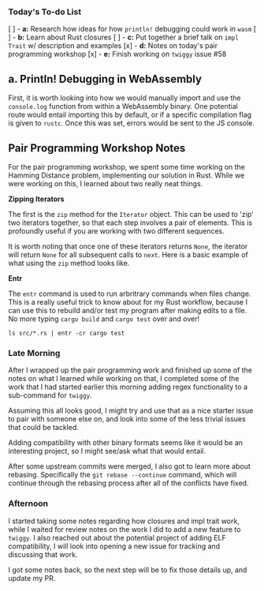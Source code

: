 ### Today's To-do List

[ ] - __a:__ Research how ideas for how `println!` debugging could work in `wasm`
[ ] - __b:__ Learn about Rust closures
[ ] - __c:__ Put together a brief talk on `impl Trait` w/ description and examples
[x] - __d:__ Notes on today's pair programming workshop
[x] - __e:__ Finish working on `twiggy` issue #58

## a. Println! Debugging in WebAssembly

First, it is worth looking into how we would manually import and use the
`console.log` function from within a WebAssembly binary. One potential
route would entail importing this by default, or if a specific compilation
flag is given to `rustc`. Once this was set, errors would be sent to the
JS console.

## Pair Programming Workshop Notes

For the pair programming workshop, we spent some time working on the Hamming
Distance problem, implementing our solution in Rust. While we were working
on this,  I learned about two really neat things.

__Zipping Iterators__

The first is the `zip` method for the `Iterator` object. This can be used to
'zip' two iterators together, so that each step involves a pair of elements.
This is profoundly useful if you are working with two different sequences.

It is worth noting that once one of these iterators returns `None`, the
iterator will return `None` for all subsequent calls to `next`. Here is a
basic example of what using the `zip` method looks like.

__Entr__

The `entr` command is used to run arbritrary commands when files change.
This is a really useful trick to know about for my Rust workflow, because
I can use this to rebuild and/or test my program after making edits to
a file. No more typing `cargo build` and `cargo test` over and over!

`ls src/*.rs | entr -cr cargo test`

### Late Morning

After I wrapped up the pair programming work and finished up some of the notes
on what I learned while working on that, I completed some of the work that I
had started earlier this morning adding regex functionality to a sub-command
for `twiggy`.

Assuming this all looks good, I might try and use that as a nice starter issue
to pair with someone else on, and look into some of the less trivial issues
that could be tackled.

Adding compatibility with other binary formats seems like it would be an
interesting project, so I might see/ask what that would entail.

After some upstream commits were merged, I also got to learn more about
rebasing. Specifically the `git rebase --continue` command, which will continue
through the rebasing process after all of the conflicts have fixed.

### Afternoon

I started taking some notes regarding how closures and impl trait work, while
I waited for review notes on the work I did to add a new feature to `twiggy`.
I also reached out about the potential project of adding ELF compatibility,
I will look into opening a new issue for tracking and discussing that work.

I got some notes back, so the next step will be to fix those details up,
and update my PR.

